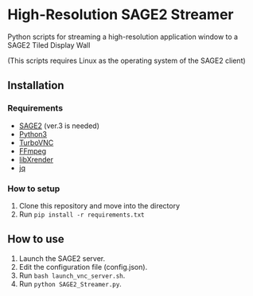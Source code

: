 # High-Resolution SAGE2 Streamer
Python scripts for streaming a high-resolution application window to a SAGE2 Tiled Display Wall

(This scripts requires Linux as the operating system of the SAGE2 client)

## Installation
### Requirements
- [SAGE2](http://sage2.sagecommons.org) (ver.3 is needed)
- [Python3](https://www.python.org)
- [TurboVNC](https://github.com/TurboVNC/turbovnc)
- [FFmpeg](https://github.com/FFmpeg/FFmpeg)
- [libXrender](https://launchpad.net/ubuntu/+source/libxrender)
- [jq](https://stedolan.github.io/jq)

### How to setup
1. Clone this repository and move into the directory
2. Run `pip install -r requirements.txt`

## How to use
1. Launch the SAGE2 server.
2. Edit the configuration file (config.json).
3. Run `bash launch_vnc_server.sh`.
4. Run `python SAGE2_Streamer.py`.
